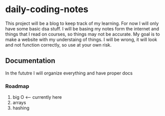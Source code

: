 # daily-coding-notes
This project will be a blog to keep track of my learning. For now I will only have some basic dsa stuff.
I will be basing my notes form the internet and things that I read on courses, so things may not be accurate.
My goal is to make a website with my understaing of things. I will be wrong, it will look and not function correctly, so use at your own risk.

## Documentation
In the fututre I will organize everything and have proper docs

### Roadmap
1. big O <-- currently here
2. arrays
3. hashing

